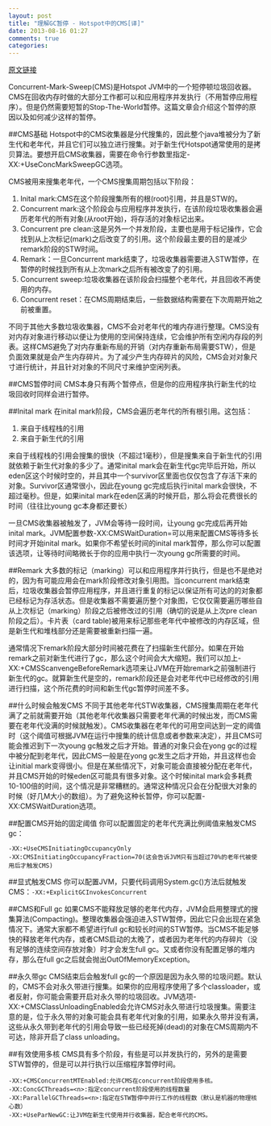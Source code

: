 ```yaml
---
layout: post
title: "理解GC暂停 - Hotspot中的CMS[译]"
date: 2013-08-16 01:27
comments: true
categories: 
---
```


[原文链接](http://blog.ragozin.info/2011/06/understanding-gc-pauses-in-jvm-hotspots_02.html)

Concurrent-Mark-Sweep(CMS)是Hotspot JVM中的一个短停顿垃圾回收器。CMS在回收内存时做的大部分工作都可以和应用程序并发执行（不用暂停应用程序）。但是仍然需要短暂的Stop-The-World暂停。这篇文章会介绍这个暂停的原因以及如何减少这样的暂停。

##CMS基础
Hotspot中的CMS收集器是分代搜集的，因此整个java堆被分为了新生代和老年代，并且它们可以独立进行搜集。对于新生代Hotspot通常使用的是拷贝算法。要想开启CMS收集器，需要在命令行参数里指定-XX:+UseConcMarkSweepGC选项。

CMS被用来搜集老年代，一个CMS搜集周期包括以下阶段：

1. Inital mark:CMS在这个阶段搜集所有的根(root)引用，并且是STW的。
2. Concurrent mark:这个阶段会与应用程序并发执行，在该阶段垃圾收集器会遍历老年代的所有对象(从root开始)，将存活的对象标记出来。
3. Concurrent pre clean:这是另外一个并发阶段，主要也是用于标记操作，它会找到从上次标记(mark)之后改变了的引用。这个阶段最主要的目的是减少remark阶段的STW时间。
4. Remark：一旦Concurrent mark结束了，垃圾收集器需要进入STW暂停，在暂停的时候找到所有从上次mark之后所有被改变了的引用。
5. Concurrent sweep:垃圾收集器在该阶段会扫描整个老年代，并且回收不再使用的内存。
6. Concurrent reset：在CMS周期结束后，一些数据结构需要在下次周期开始之前被重置。

不同于其他大多数垃圾收集器，CMS不会对老年代的堆内存进行整理。CMS没有对内存对象进行移动以便让为使用的空间保持连续，它会维护所有空闲内存段的列表。这样CMS避免了对内存重新布局的开销（对内存重新布局需要STW），但是负面效果就是会产生内存碎片。为了减少产生内存碎片的风险，CMS会对对象尺寸进行统计，并且针对对象的不同尺寸来维护空闲列表。

##CMS暂停时间
CMS本身只有两个暂停点，但是你的应用程序执行新生代的垃圾回收时同样会进行暂停。

##Inital mark
在inital mark阶段，CMS会遍历老年代的所有根引用。这包括：

1. 来自于线程栈的引用
2. 来自于新生代的引用

来自于线程栈的引用会搜集的很快（不超过1毫秒），但是搜集来自于新生代的引用就依赖于新生代对象的多少了。通常inital mark会在新生代gc完毕后开始，所以eden区这个时候时空的，并且其中一个survivor区里面也仅仅包含了存活下来的对象。Survivor区通常很小，因此在young gc完成后执行inital mark会很快，不超过毫秒。但是，如果inital mark在eden区满的时候开启，那么将会花费很长的时间（往往比young gc本身都还要长）

一旦CMS收集器被触发了，JVM会等待一段时间，让young gc完成后再开始inital mark。JVM配置参数-XX:CMSWaitDuration=<t>可以用来配置CMS等待多长时间才开始inital mark。如果你不希望长时间的inital mark暂停，那么你可以配置该选项，让等待时间略微长于你的应用中执行一次young gc所需要的时间。

##Remark
大多数的标记（marking）可以和应用程序并行执行，但是也不是绝对的，因为有可能应用会在mark阶段修改对象引用图。当concurrent mark结束后，垃圾收集器会暂停应用程序，并且进行重复的标记以保证所有可达的的对象都已经标记为存活状态。但是收集器不需要遍历整个对象图，它仅仅需要遍历哪些自从上次标记（marking）阶段之后被修改过的引用（确切的说是从上次pre clean阶段之后）。卡片表（card table)被用来标记那些老年代中被修改的内存区域，但是新生代和堆栈部分还是需要被重新扫描一遍。

通常情况下remark阶段大部分时间被花费在了扫描新生代部分。如果在开始remark之前对新生代进行了gc，那么这个时间会大大缩短。我们可以加上-XX:+CMSScanvengeBeforeRemark选项来让JVM在开始remark之前强制进行新生代的gc。就算新生代是空的，remark阶段还是会对老年代中已经修改的引用进行扫描，这个所花费的时间和新生代gc暂停时间差不多。

##什么时候会触发CMS
不同于其他老年代STW收集器，CMS搜集周期在老年代满了之前就需要开始（其他老年代收集器只需要老年代满的时候出发，而CMS需要在老年代没满的时候就触发）。CMS收集器在老年代的可用空间达到一定的阈值时（这个阈值可根据JVM在运行中搜集的统计信息或者参数来决定），并且CMS可能会推迟到下一次young gc触发之后才开始。普通的对象只会在yong gc的过程中被分配到老年代，因此CMS一般是在yong gc发生之后才开始，并且这样也会让initial mark变得很小。但是在某些情况下，对象可能会直接被分配在老年代，并且CMS开始的时候eden区可能具有很多对象。这个时候inital mark会多耗费10-100倍的时间，这个情况是非常糟糕的。通常这种情况只会在分配很大对象的时候（好几M大小的数组）。为了避免这种长暂停，你可以配置-XX:CMSWaitDuration选项。

##配置CMS开始的固定阈值
你可以配置固定的老年代充满比例阈值来触发CMS gc：

	‑XX:+UseCMSInitiatingOccupancyOnly 
	‑XX:CMSInitiatingOccupancyFraction=70(这会告诉JVM只有当超过70%的老年代被使用后才触发CMS)

##显式触发CMS
你可以配置JVM，只要代码调用System.gc()方法后就触发CMS：`-XX:+ExplicitGCInvokesConcurrent`

##CMS和Full gc
如果CMS不能释放足够的老年代内存，JVM会启用整理式的搜集算法(Compacting)。整理收集器会强迫进入STW暂停，因此它只会出现在紧急情况下。通常大家都不希望进行full gc和较长时间的STW暂停。当CMS不能足够快的释放老年代内存，或者CMS启动的太晚了，或者因为老年代的内存碎片（没有足够的连续空间存放对象）时才会发生full gc。又或者你没有配置足够的堆内存，那么在full gc之后就会抛出OutOfMemoryException。

##永久带gc
CMS结束后会触发full gc的一个原因是因为永久带的垃圾问题。默认的，CMS不会对永久带进行搜集。如果你的应用程序使用了多个classloader，或者反射，你可能会需要开启对永久带的垃圾回收。JVM选项-XX:+CMSClassUnloadingEnabled会允许CMS对永久带进行垃圾搜集。需要注意的是，位于永久带的对象可能会具有老年代对象的引用，如果永久带并没有满，这些从永久带到老年代的引用会导致一些已经死掉(dead)的对象在CMS周期内不可达，除非开启了class unloading。

##有效使用多核
CMS具有多个阶段，有些是可以并发执行的，另外的是需要STW暂停的，但是可以并行执行以压缩程序暂停时间。

	-XX:+CMSConcurrentMTEnabled:允许CMS在concurrent阶段使用多核。
	-XX:ConcGCThreads=<n>:指定concurrent阶段使用的线程数量
	-XX:ParallelGCThreads=<n>:指定在STW暂停中并行工作的线程数（默认是机器的物理核心数）
	-XX:+UseParNewGC:让JVM在新生代使用并行收集器，配合老年代的CMS。
